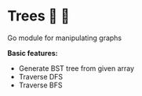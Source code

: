 # Trees 🌲 🌳


Go module for manipulating graphs


**Basic features:**

* Generate BST tree from given array
* Traverse DFS
* Traverse BFS